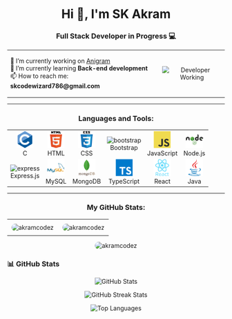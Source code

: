 <h1 align="center">Hi 👋, I'm SK Akram</h1>  
<h3 align="center">Full Stack Developer in Progress 💻</h3>  

<table align="center" style="border-collapse: collapse;">
  <tr>
    <td align="left" style="border: none;">
      <p>
        🔭 I’m currently working on <a href="https://github.com/akramcodez/Anigram">Anigram</a><br>
        🌱 I’m currently learning <strong>Back-end development</strong><br>
        📫 How to reach me: <strong>skcodewizard786@gmail.com</strong>
      </p>
    </td>
    <td align="center" style="border: none;">
      <img src="https://i.pinimg.com/originals/e6/da/c1/e6dac1038095d76596e8b1bd9653f569.gif" alt="Developer Working" width="400" />
    </td>
  </tr>
</table>

---

<h3 align="center">Languages and Tools:</h3>

<table align="center" style="border-collapse: collapse;">
  <tr>
    <td align="center" style="border: none;">
      <img src="https://raw.githubusercontent.com/devicons/devicon/master/icons/c/c-original.svg" alt="c" width="40" height="40"/><br>C
    </td>
     <td align="center" style="border: none;">
      <img src="https://raw.githubusercontent.com/devicons/devicon/master/icons/html5/html5-original-wordmark.svg" alt="html5" width="40" height="40"/><br>HTML
    </td>
     <td align="center" style="border: none;">
      <img src="https://raw.githubusercontent.com/devicons/devicon/master/icons/css3/css3-original-wordmark.svg" alt="css3" width="40" height="40"/><br>CSS
    </td>
    <td align="center" style="border: none;">
      <img src="https://upload.wikimedia.org/wikipedia/commons/b/b2/Bootstrap_logo.svg" alt="bootstrap" width="40" height="40"/><br>Bootstrap
    </td>
     <td align="center" style="border: none;">
      <img src="https://raw.githubusercontent.com/devicons/devicon/master/icons/javascript/javascript-original.svg" alt="javascript" width="40" height="40"/><br>JavaScript
    </td>
    <td align="center" style="border: none;">
      <img src="https://raw.githubusercontent.com/devicons/devicon/master/icons/nodejs/nodejs-original-wordmark.svg" alt="nodejs" width="40" height="40"/><br>Node.js
    </td>
  </tr>
  <tr>
     <td align="center" style="border: none;">
      <img src="https://cdn.jsdelivr.net/gh/devicons/devicon/icons/express/express-original.svg" alt="express" width="40" height="40"/><br>Express.js
    </td>
     <td align="center" style="border: none;">
      <img src="https://raw.githubusercontent.com/devicons/devicon/master/icons/mysql/mysql-original-wordmark.svg" alt="mysql" width="40" height="40"/><br>MySQL
    </td>
    <td align="center" style="border: none;">
      <img src="https://raw.githubusercontent.com/devicons/devicon/master/icons/mongodb/mongodb-original-wordmark.svg" alt="mongodb" width="40" height="40"/><br>MongoDB
    </td>
    <td align="center" style="border: none;">
      <img src="https://raw.githubusercontent.com/devicons/devicon/master/icons/typescript/typescript-original.svg" alt="typescript" width="40" height="40"/><br>TypeScript
    </td>
    <td align="center" style="border: none;">
      <img src="https://raw.githubusercontent.com/devicons/devicon/master/icons/react/react-original-wordmark.svg" alt="react" width="40" height="40"/><br>React
    </td>
     <td align="center" style="border: none;">
      <img src="https://raw.githubusercontent.com/devicons/devicon/master/icons/java/java-original.svg" alt="java" width="40" height="40"/><br>Java
    </td>
  </tr>
</table>

---

<h3 align="center">My GitHub Stats:</h3>

<table align="center" style="border-collapse: collapse; width: 100%;">
  <tr>
    <td style="text-align: center; width: 50%; padding: 10px;">
      <img src="https://github-readme-stats.vercel.app/api/top-langs?username=akramcodez&show_icons=true&locale=en&layout=compact" alt="akramcodez" style="width: 100%; height: 200px; object-fit: cover; border-radius: 10px;" />
    </td>
    <td style="text-align: center; width: 50%; padding: 10px;">
      <img src="https://github-readme-stats.vercel.app/api?username=akramcodez&show_icons=true&locale=en" alt="akramcodez" style="width: 100%; height: 200px; object-fit: cover; border-radius: 10px;" />
    </td>
  </tr>
</table>

<p align="center">
  <img src="https://github-readme-streak-stats.herokuapp.com/?user=akramcodez&" alt="akramcodez" style="max-width: 100%; border-radius: 10px;" />
</p>

<h3>📊 GitHub Stats</h3>
<p align="center">
  <img src="https://github-readme-stats.vercel.app/api?username=akramcodez&show_icons=true&theme=radical" alt="GitHub Stats" />
</p>

<p align="center">
  <img src="https://github-readme-streak-stats.herokuapp.com/?user=akramcodez&theme=radical" alt="GitHub Streak Stats" />
</p>

<p align="center">
  <img src="https://github-readme-stats.vercel.app/api/top-langs/?username=akramcodez&layout=compact&theme=radical" alt="Top Languages" />
</p> 

